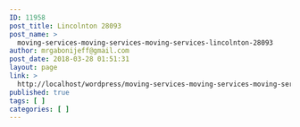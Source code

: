 ```yaml
---
ID: 11958
post_title: Lincolnton 28093
post_name: >
  moving-services-moving-services-moving-services-lincolnton-28093
author: mrgabonijeff@gmail.com
post_date: 2018-03-28 01:51:31
layout: page
link: >
  http://localhost/wordpress/moving-services-moving-services-moving-services-lincolnton-28093/
published: true
tags: [ ]
categories: [ ]
---
```

